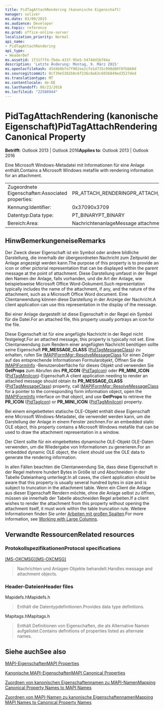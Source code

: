 ```yaml
---
title: PidTagAttachRendering (kanonische Eigenschaft)
manager: soliver
ms.date: 03/09/2015
ms.audience: Developer
ms.topic: reference
ms.prod: office-online-server
localization_priority: Normal
api_name:
- PidTagAttachRendering
api_type:
- HeaderDef
ms.assetid: 1f31f7f4-fbda-4337-95e5-5474dd1bf84a
description: 'Letzte Änderung: Montag, 9. März 2015'
ms.openlocfilehash: 45d4b0bfe7f902ee2cfe1d735c990d80f8fbb60d
ms.sourcegitcommit: 0cf39e5382b8c6f236c8a63c6036849ed3527ded
ms.translationtype: MT
ms.contentlocale: de-DE
ms.lasthandoff: 08/23/2018
ms.locfileid: "22588944"
---
```

# <a name="pidtagattachrendering-canonical-property"></a><span data-ttu-id="56545-103">PidTagAttachRendering (kanonische Eigenschaft)</span><span class="sxs-lookup"><span data-stu-id="56545-103">PidTagAttachRendering Canonical Property</span></span>

  
  
<span data-ttu-id="56545-104">**Betrifft**: Outlook 2013 | Outlook 2016</span><span class="sxs-lookup"><span data-stu-id="56545-104">**Applies to**: Outlook 2013 | Outlook 2016</span></span> 
  
<span data-ttu-id="56545-105">Eine Microsoft Windows-Metadatei mit Informationen für eine Anlage enthält.</span><span class="sxs-lookup"><span data-stu-id="56545-105">Contains a Microsoft Windows metafile with rendering information for an attachment.</span></span> 
  
|||
|:-----|:-----|
|<span data-ttu-id="56545-106">Zugeordnete Eigenschaften:</span><span class="sxs-lookup"><span data-stu-id="56545-106">Associated properties:</span></span>  <br/> |<span data-ttu-id="56545-107">PR_ATTACH_RENDERING</span><span class="sxs-lookup"><span data-stu-id="56545-107">PR_ATTACH_RENDERING</span></span>  <br/> |
|<span data-ttu-id="56545-108">Kennung:</span><span class="sxs-lookup"><span data-stu-id="56545-108">Identifier:</span></span>  <br/> |<span data-ttu-id="56545-109">0x3709</span><span class="sxs-lookup"><span data-stu-id="56545-109">0x3709</span></span>  <br/> |
|<span data-ttu-id="56545-110">Datentyp:</span><span class="sxs-lookup"><span data-stu-id="56545-110">Data type:</span></span>  <br/> |<span data-ttu-id="56545-111">PT_BINARY</span><span class="sxs-lookup"><span data-stu-id="56545-111">PT_BINARY</span></span>  <br/> |
|<span data-ttu-id="56545-112">Bereich:</span><span class="sxs-lookup"><span data-stu-id="56545-112">Area:</span></span>  <br/> |<span data-ttu-id="56545-113">Nachrichtenanlage</span><span class="sxs-lookup"><span data-stu-id="56545-113">Message attachment</span></span>  <br/> |
   
## <a name="remarks"></a><span data-ttu-id="56545-114">HinwBemerkungeneise</span><span class="sxs-lookup"><span data-stu-id="56545-114">Remarks</span></span>

<span data-ttu-id="56545-115">Der Zweck dieser Eigenschaft ist ein Symbol oder andere bildliche Darstellung, die innerhalb der übergeordneten Nachricht zum Zeitpunkt der Anlage angezeigt werden kann.</span><span class="sxs-lookup"><span data-stu-id="56545-115">The purpose of this property is to provide an icon or other pictorial representation that can be displayed within the parent message at the point of attachment.</span></span> <span data-ttu-id="56545-116">Diese Darstellung umfasst in der Regel den Namen der Anlage, falls vorhanden, und die Art der Anlage, wie beispielsweise Microsoft Office Word-Dokument.</span><span class="sxs-lookup"><span data-stu-id="56545-116">Such representation typically includes the name of the attachment, if any, and the nature of the attachment, such as a Microsoft Office Word document.</span></span> <span data-ttu-id="56545-117">Eine Clientanwendung können diese Darstellung in der Anzeige der Nachricht.</span><span class="sxs-lookup"><span data-stu-id="56545-117">A client application can use this representation in the display of the message.</span></span> 
  
<span data-ttu-id="56545-118">Bei einer Anlage dargestellt ist diese Eigenschaft in der Regel ein Symbol für die Datei.</span><span class="sxs-lookup"><span data-stu-id="56545-118">For an attached file, this property usually portrays an icon for the file.</span></span> 
  
<span data-ttu-id="56545-119">Diese Eigenschaft ist für eine angefügte Nachricht in der Regel nicht festgelegt.</span><span class="sxs-lookup"><span data-stu-id="56545-119">For an attached message, this property is typically not set.</span></span> <span data-ttu-id="56545-120">Eine Clientanwendung zum Rendern einer angefügten Nachricht benötigen sollte seine Eigenschaft **PR_MESSAGE_CLASS** ([PidTagMessageClass](pidtagmessageclass-canonical-property.md)) zu erhalten, rufen Sie [IMAPIFormMgr::ResolveMessageClass](imapiformmgr-resolvemessageclass.md) für einen Zeiger auf das entsprechende Informationen Formularobjekt, Öffnen Sie die [IMAPIFormInfo](imapiforminfoimapiprop.md) -Benutzeroberfläche für dieses Objekt und verwenden Sie **GetProps** zum Abrufen des **PR_ICON** ([PidTagIcon](pidtagicon-canonical-property.md)) oder **PR_MINI_ICON** ([PidTagMiniIcon](pidtagminiicon-canonical-property.md))-Eigenschaft.</span><span class="sxs-lookup"><span data-stu-id="56545-120">A client application needing to render an attached message should obtain its **PR_MESSAGE_CLASS** ([PidTagMessageClass](pidtagmessageclass-canonical-property.md)) property, call [IMAPIFormMgr::ResolveMessageClass](imapiformmgr-resolvemessageclass.md) for a pointer to the corresponding form information object, open the [IMAPIFormInfo](imapiforminfoimapiprop.md) interface on that object, and use **GetProps** to retrieve the **PR_ICON** ([PidTagIcon](pidtagicon-canonical-property.md)) or **PR_MINI_ICON** ([PidTagMiniIcon](pidtagminiicon-canonical-property.md)) property.</span></span> 
  
<span data-ttu-id="56545-121">Bei einem eingebetteten statische OLE-Objekt enthält diese Eigenschaft eine Microsoft Windows-Metadatei, die verwendet werden kann, um die Darstellung der Anlage in einem Fenster zeichnen.</span><span class="sxs-lookup"><span data-stu-id="56545-121">For an embedded static OLE object, this property contains a Microsoft Windows metafile that can be used to draw the attachment representation in a window.</span></span> 
  
<span data-ttu-id="56545-122">Der Client sollte für ein eingebettetes dynamische OLE-Objekt OLE-Daten verwenden, um die Wiedergabe von Informationen zu generieren.</span><span class="sxs-lookup"><span data-stu-id="56545-122">For an embedded dynamic OLE object, the client should use the OLE data to generate the rendering information.</span></span> 
  
<span data-ttu-id="56545-123">In allen Fällen beachten die Clientanwendung Sie, dass diese Eigenschaft in der Regel mehrere hundert Bytes in Größe ist und Abschneiden in der Tabelle Dateianhang unterliegt.</span><span class="sxs-lookup"><span data-stu-id="56545-123">In all cases, the client application should be aware that this property is usually several hundred bytes in size and is subject to truncation in the attachment table.</span></span> <span data-ttu-id="56545-124">Wenn ein Client die Anlage aus dieser Eigenschaft Rendern möchte, ohne die Anlage selbst zu öffnen, müssen sie innerhalb der Tabelle abschneiden Regel arbeiten.</span><span class="sxs-lookup"><span data-stu-id="56545-124">If a client wishes to render the attachment from this property without opening the attachment itself, it must work within the table truncation rule.</span></span> <span data-ttu-id="56545-125">Weitere Informationen finden Sie unter [Arbeiten mit großen Spalten](working-with-large-columns.md).</span><span class="sxs-lookup"><span data-stu-id="56545-125">For more information, see [Working with Large Columns](working-with-large-columns.md).</span></span> 
  
## <a name="related-resources"></a><span data-ttu-id="56545-126">Verwandte Ressourcen</span><span class="sxs-lookup"><span data-stu-id="56545-126">Related resources</span></span>

### <a name="protocol-specifications"></a><span data-ttu-id="56545-127">Protokollspezifikationen</span><span class="sxs-lookup"><span data-stu-id="56545-127">Protocol specifications</span></span>

<span data-ttu-id="56545-128">[[MS-OXCMSG]](http://msdn.microsoft.com/library/7fd7ec40-deec-4c06-9493-1bc06b349682%28Office.15%29.aspx)</span><span class="sxs-lookup"><span data-stu-id="56545-128">[[MS-OXCMSG]](http://msdn.microsoft.com/library/7fd7ec40-deec-4c06-9493-1bc06b349682%28Office.15%29.aspx)</span></span>
  
> <span data-ttu-id="56545-129">Nachrichten und Anlagen Objekte behandelt.</span><span class="sxs-lookup"><span data-stu-id="56545-129">Handles message and attachment objects.</span></span>
    
### <a name="header-files"></a><span data-ttu-id="56545-130">Header-Dateien</span><span class="sxs-lookup"><span data-stu-id="56545-130">Header files</span></span>

<span data-ttu-id="56545-131">Mapidefs.h</span><span class="sxs-lookup"><span data-stu-id="56545-131">Mapidefs.h</span></span>
  
> <span data-ttu-id="56545-132">Enthält die Datentypdefinitionen.</span><span class="sxs-lookup"><span data-stu-id="56545-132">Provides data type definitions.</span></span>
    
<span data-ttu-id="56545-133">Mapitags.h</span><span class="sxs-lookup"><span data-stu-id="56545-133">Mapitags.h</span></span>
  
> <span data-ttu-id="56545-134">Enthält Definitionen von Eigenschaften, die als Alternative Namen aufgelistet.</span><span class="sxs-lookup"><span data-stu-id="56545-134">Contains definitions of properties listed as alternate names.</span></span>
    
## <a name="see-also"></a><span data-ttu-id="56545-135">Siehe auch</span><span class="sxs-lookup"><span data-stu-id="56545-135">See also</span></span>



[<span data-ttu-id="56545-136">MAPI-Eigenschaften</span><span class="sxs-lookup"><span data-stu-id="56545-136">MAPI Properties</span></span>](mapi-properties.md)
  
[<span data-ttu-id="56545-137">Kanonische MAPI-Eigenschaften</span><span class="sxs-lookup"><span data-stu-id="56545-137">MAPI Canonical Properties</span></span>](mapi-canonical-properties.md)
  
[<span data-ttu-id="56545-138">Zuordnen von kanonischen Eigenschaftennamen zu MAPI-Namen</span><span class="sxs-lookup"><span data-stu-id="56545-138">Mapping Canonical Property Names to MAPI Names</span></span>](mapping-canonical-property-names-to-mapi-names.md)
  
[<span data-ttu-id="56545-139">Zuordnen von MAPI-Namen zu kanonische Eigenschaftennamen</span><span class="sxs-lookup"><span data-stu-id="56545-139">Mapping MAPI Names to Canonical Property Names</span></span>](mapping-mapi-names-to-canonical-property-names.md)

